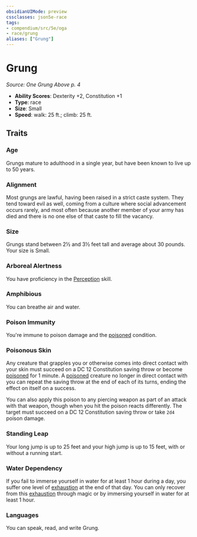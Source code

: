 ```yaml
---
obsidianUIMode: preview
cssclasses: json5e-race
tags:
- compendium/src/5e/oga
- race/grung
aliases: ["Grung"]
---
```

# Grung
*Source: One Grung Above p. 4*  

- **Ability Scores**: Dexterity +2, Constitution +1
- **Type**: race
- **Size**: Small
- **Speed**: walk: 25 ft.; climb: 25 ft.

## Traits

### Age

Grungs mature to adulthood in a single year, but have been known to live up to 50 years.

### Alignment

Most grungs are lawful, having been raised in a strict caste system. They tend toward evil as well, coming from a culture where social advancement occurs rarely, and most often because another member of your army has died and there is no one else of that caste to fill the vacancy.

### Size

Grungs stand between 2½ and 3½ feet tall and average about 30 pounds. Your size is Small.

### Arboreal Alertness

You have proficiency in the [Perception](_skills.md#Perception) skill.

### Amphibious

You can breathe air and water.

### Poison Immunity

You're immune to poison damage and the [poisoned](_conditions.md#poisoned) condition.

### Poisonous Skin

Any creature that grapples you or otherwise comes into direct contact with your skin must succeed on a DC 12 Constitution saving throw or become [poisoned](_conditions.md#poisoned) for 1 minute. A [poisoned](_conditions.md#poisoned) creature no longer in direct contact with you can repeat the saving throw at the end of each of its turns, ending the effect on itself on a success.

You can also apply this poison to any piercing weapon as part of an attack with that weapon, though when you hit the poison reacts differently. The target must succeed on a DC 12 Constitution saving throw or take `2d4` poison damage.

### Standing Leap

Your long jump is up to 25 feet and your high jump is up to 15 feet, with or without a running start.

### Water Dependency

If you fail to immerse yourself in water for at least 1 hour during a day, you suffer one level of [exhaustion](_conditions.md#exhaustion) at the end of that day. You can only recover from this [exhaustion](_conditions.md#exhaustion) through magic or by immersing yourself in water for at least 1 hour.

### Languages

You can speak, read, and write Grung.